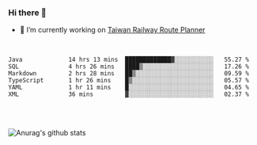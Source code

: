 ### Hi there 👋

- 🔭 I’m currently working on [Taiwan Railway Route Planner](https://github.com/Taiwan-Railway-Route-Planner)

<br/>

<!--START_SECTION:waka-->

```text
Java             14 hrs 13 mins  █████████████▓░░░░░░░░░░░   55.27 %
SQL              4 hrs 26 mins   ████▒░░░░░░░░░░░░░░░░░░░░   17.26 %
Markdown         2 hrs 28 mins   ██▒░░░░░░░░░░░░░░░░░░░░░░   09.59 %
TypeScript       1 hr 26 mins    █▒░░░░░░░░░░░░░░░░░░░░░░░   05.57 %
YAML             1 hr 11 mins    █░░░░░░░░░░░░░░░░░░░░░░░░   04.65 %
XML              36 mins         ▓░░░░░░░░░░░░░░░░░░░░░░░░   02.37 %
```

<!--END_SECTION:waka-->

<br/>
<br/>

![Anurag's github stats](https://github-readme-stats.vercel.app/api?username=DepickereSven&show_icons=true&theme=tokyonight)



<!--
**DepickereSven/DepickereSven** is a ✨ _special_ ✨ repository because its `README.md` (this file) appears on your GitHub profile.

Here are some ideas to get you started:

- 🔭 I’m currently working on ...
- 🌱 I’m currently learning ...
- 👯 I’m looking to collaborate on ...
- 🤔 I’m looking for help with ...
- 💬 Ask me about ...
- 📫 How to reach me: ...
- 😄 Pronouns: ...
- ⚡ Fun fact: ...
-->
